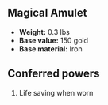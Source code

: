 ## Magical Amulet

- **Weight:** 0.3 lbs
- **Base value:** 150 gold
- **Base material:** Iron

## Conferred powers

1. Life saving when worn
